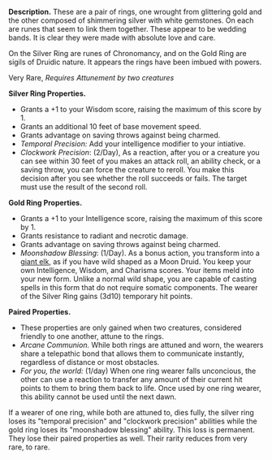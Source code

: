 **Description.** These are a pair of rings, one wrought from glittering gold and the other composed of shimmering silver with white gemstones. On each are runes that seem to link them together. These appear to be wedding bands. It is clear they were made with absolute love and care.

On the Silver Ring are runes of Chronomancy, and on the Gold Ring are sigils of Druidic nature. It appears the rings have been imbued with powers. 

Very Rare, *Requires Attunement by two creatures*

**Silver Ring Properties.**
- Grants a +1 to your Wisdom score, raising the maximum of this score by 1.
- Grants an additional 10 feet of base movement speed.
- Grants advantage on saving throws against being charmed. 
- *Temporal Precision:* Add your intelligence modifier to your intiative. 
- *Clockwork Precision*: (2/Day), As a reaction, after you or a creature you can see within 30 feet of you makes an attack roll, an ability check, or a saving throw, you can force the creature to reroll. You make this decision after you see whether the roll succeeds or fails. The target must use the result of the second roll.

**Gold Ring Properties.**
- Grants a +1 to your Intelligence score, raising the maximum of this score by 1. 
- Grants resistance to radiant and necrotic damage.
- Grants advantage on saving throws against being charmed.
- *Moonshadow Blessing*: (1/Day). As a bonus action, you transform into a [giant elk](https://roll20.net/compendium/dnd5e/Giant%20Elk#content), as if you have wild shaped as a Moon Druid. You keep your own Intelligence, Wisdom, and Charisma scores. Your items meld into your new form. Unlike a normal wild shape, you are capable of casting spells in this form that do not require somatic components. The wearer of the Silver Ring gains (3d10) temporary hit points. 

**Paired Properties.** 
- These properties are only gained when two creatures, considered friendly to one another, attune to the rings. 
- *Arcane Communion.* While both rings are attuned and worn, the wearers share a telepathic bond that allows them to communicate instantly, regardless of distance or most obstacles.
- *For you, the world:* (1/day) When one ring wearer falls unconcious, the other can use a reaction to transfer any amount of their current hit points to them to bring them back to life. Once used by one ring wearer, this ability cannot be used until the next dawn.

If a wearer of one ring, while both are attuned to, dies fully, the silver ring loses its "temporal precision" and "clockwork precision" abilities while the gold ring loses its "moonshadow blessing" ability. This loss is permanent. They lose their paired properties as well. Their rarity reduces from very rare, to rare. 